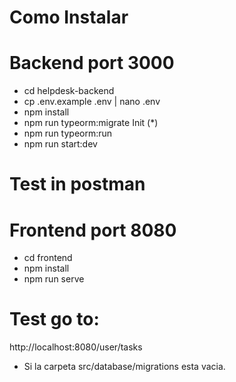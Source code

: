 # Como Instalar

# Backend port 3000

- cd helpdesk-backend
- cp .env.example .env | nano .env
- npm install
- npm run typeorm:migrate Init (*)
- npm run typeorm:run
- npm run start:dev

# Test in postman

# Frontend port 8080

- cd frontend
- npm install
- npm run serve

# Test go to:

http://localhost:8080/user/tasks

* Si la carpeta src/database/migrations esta vacia.